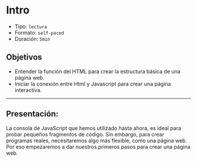 # Intro

- Tipo: `lectura`
- Formato: `self-paced`
- Duración: `5min`

## Objetivos

- Entender la función del HTML para crear la estructura básica de una página
  web.
- Iniciar la conexión entre Html y Javascript para crear una página
interactiva.

***

## Presentación:

La consola de JavaScript que hemos utilizado hasta ahora, es ideal para probar
pequeños fragmentos de código. Sin embargo, para crear programas reales,
necesitaremos algo más flexible, como una página web.
Por eso empezaremos a dar nuestros primeros pasos para crear una página web.
